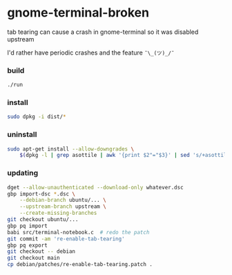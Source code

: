 gnome-terminal-broken
=====================

tab tearing can cause a crash in gnome-terminal so it was disabled upstream

I'd rather have periodic crashes and the feature  `¯\_(ツ)_/¯`

### build

```bash
./run
```

### install

```bash
sudo dpkg -i dist/*
```

### uninstall

```bash
sudo apt-get install --allow-downgrades \
    $(dpkg -l | grep asottile | awk '{print $2"="$3}' | sed 's/+asottile1//')
```

### updating

```bash
dget --allow-unauthenticated --download-only whatever.dsc
gbp import-dsc *.dsc \
    --debian-branch ubuntu/... \
    --upstream-branch upstream \
    --create-missing-branches
git checkout ubuntu/...
gbp pq import
babi src/terminal-notebook.c  # redo the patch
git commit -am 're-enable-tab-tearing'
gbp pq export
git checkout -- debian
git checkout main
cp debian/patches/re-enable-tab-tearing.patch .
```
